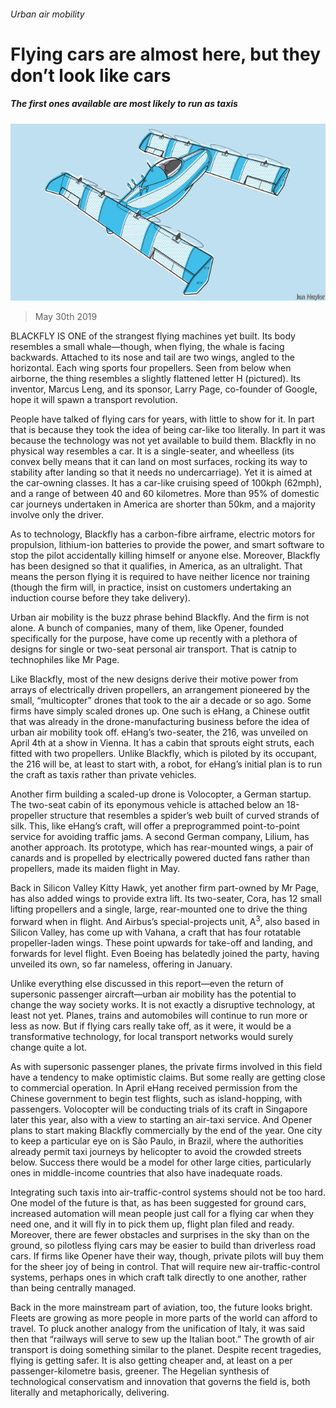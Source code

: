 ###### Urban air mobility

# Flying cars are almost here, but they don’t look like cars 

##### The first ones available are most likely to run as taxis 

![image](images/20190601_TQD006_0.jpg) 

> May 30th 2019 

BLACKFLY IS ONE of the strangest flying machines yet built. Its body resembles a small whale—though, when flying, the whale is facing backwards. Attached to its nose and tail are two wings, angled to the horizontal. Each wing sports four propellers. Seen from below when airborne, the thing resembles a slightly flattened letter H (pictured). Its inventor, Marcus Leng, and its sponsor, Larry Page, co-founder of Google, hope it will spawn a transport revolution. 

People have talked of flying cars for years, with little to show for it. In part that is because they took the idea of being car-like too literally. In part it was because the technology was not yet available to build them. Blackfly in no physical way resembles a car. It is a single-seater, and wheelless (its convex belly means that it can land on most surfaces, rocking its way to stability after landing so that it needs no undercarriage). Yet it is aimed at the car-owning classes. It has a car-like cruising speed of 100kph (62mph), and a range of between 40 and 60 kilometres. More than 95% of domestic car journeys undertaken in America are shorter than 50km, and a majority involve only the driver. 

As to technology, Blackfly has a carbon-fibre airframe, electric motors for propulsion, lithium-ion batteries to provide the power, and smart software to stop the pilot accidentally killing himself or anyone else. Moreover, Blackfly has been designed so that it qualifies, in America, as an ultralight. That means the person flying it is required to have neither licence nor training (though the firm will, in practice, insist on customers undertaking an induction course before they take delivery). 

Urban air mobility is the buzz phrase behind Blackfly. And the firm is not alone. A bunch of companies, many of them, like Opener, founded specifically for the purpose, have come up recently with a plethora of designs for single or two-seat personal air transport. That is catnip to technophiles like Mr Page. 

Like Blackfly, most of the new designs derive their motive power from arrays of electrically driven propellers, an arrangement pioneered by the small, “multicopter” drones that took to the air a decade or so ago. Some firms have simply scaled drones up. One such is eHang, a Chinese outfit that was already in the drone-manufacturing business before the idea of urban air mobility took off. eHang’s two-seater, the 216, was unveiled on April 4th at a show in Vienna. It has a cabin that sprouts eight struts, each fitted with two propellers. Unlike Blackfly, which is piloted by its occupant, the 216 will be, at least to start with, a robot, for eHang’s initial plan is to run the craft as taxis rather than private vehicles. 

Another firm building a scaled-up drone is Volocopter, a German startup. The two-seat cabin of its eponymous vehicle is attached below an 18-propeller structure that resembles a spider’s web built of curved strands of silk. This, like eHang’s craft, will offer a preprogrammed point-to-point service for avoiding traffic jams. A second German company, Lilium, has another approach. Its prototype, which has rear-mounted wings, a pair of canards and is propelled by electrically powered ducted fans rather than propellers, made its maiden flight in May. 

Back in Silicon Valley Kitty Hawk, yet another firm part-owned by Mr Page, has also added wings to provide extra lift. Its two-seater, Cora, has 12 small lifting propellers and a single, large, rear-mounted one to drive the thing forward when in flight. And Airbus’s special-projects unit, A<sup>3</sup>, also based in Silicon Valley, has come up with Vahana, a craft that has four rotatable propeller-laden wings. These point upwards for take-off and landing, and forwards for level flight. Even Boeing has belatedly joined the party, having unveiled its own, so far nameless, offering in January. 

Unlike everything else discussed in this report—even the return of supersonic passenger aircraft—urban air mobility has the potential to change the way society works. It is not exactly a disruptive technology, at least not yet. Planes, trains and automobiles will continue to run more or less as now. But if flying cars really take off, as it were, it would be a transformative technology, for local transport networks would surely change quite a lot. 

As with supersonic passenger planes, the private firms involved in this field have a tendency to make optimistic claims. But some really are getting close to commercial operation. In April eHang received permission from the Chinese government to begin test flights, such as island-hopping, with passengers. Volocopter will be conducting trials of its craft in Singapore later this year, also with a view to starting an air-taxi service. And Opener plans to start making Blackfly commercially by the end of the year. One city to keep a particular eye on is São Paulo, in Brazil, where the authorities already permit taxi journeys by helicopter to avoid the crowded streets below. Success there would be a model for other large cities, particularly ones in middle-income countries that also have inadequate roads. 

Integrating such taxis into air-traffic-control systems should not be too hard. One model of the future is that, as has been suggested for ground cars, increased automation will mean people just call for a flying car when they need one, and it will fly in to pick them up, flight plan filed and ready. Moreover, there are fewer obstacles and surprises in the sky than on the ground, so pilotless flying cars may be easier to build than driverless road cars. If firms like Opener have their way, though, private pilots will buy them for the sheer joy of being in control. That will require new air-traffic-control systems, perhaps ones in which craft talk directly to one another, rather than being centrally managed. 

Back in the more mainstream part of aviation, too, the future looks bright. Fleets are growing as more people in more parts of the world can afford to travel. To pluck another analogy from the unification of Italy, it was said then that “railways will serve to sew up the Italian boot.” The growth of air transport is doing something similar to the planet. Despite recent tragedies, flying is getting safer. It is also getting cheaper and, at least on a per passenger-kilometre basis, greener. The Hegelian synthesis of technological conservatism and innovation that governs the field is, both literally and metaphorically, delivering. 


